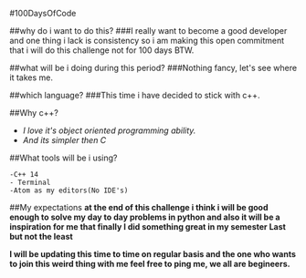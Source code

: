 #100DaysOfCode

##why do i want to do this?
###I really want to become a good developer and one thing i lack is consistency so i am making this open commitment that i will do this challenge not for 100 days BTW.

##what will be i doing during this period?
###Nothing fancy, let's see where it takes me.

##which language?
###This time i have decided to stick with c++.

##Why c++?
- *I love it's object oriented programming ability.*
- *And its simpler then C*



##What tools will be i using?

    -C++ 14
    - Terminal
    -Atom as my editors(No IDE's)

##My expectations
**at the end of this challenge i think i will be good enough to solve my day to day problems in python and also it will be a inspiration for me that finally I did something great in my semester
Last but not the least**

**I will be updating this time to time on regular basis and the one who wants to join this weird thing with me feel free to ping me, we all are begineers.**
